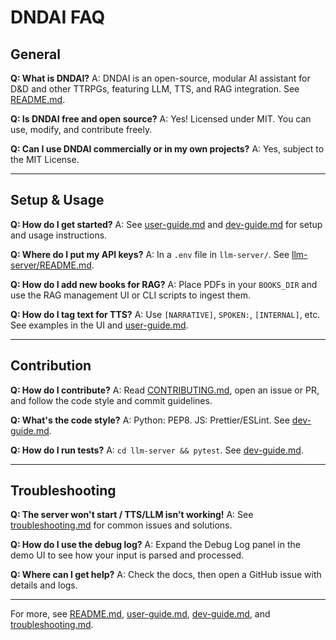 # DNDAI FAQ

## General

**Q: What is DNDAI?**
A: DNDAI is an open-source, modular AI assistant for D&D and other TTRPGs, featuring LLM, TTS, and RAG integration. See [README.md](../README.md).

**Q: Is DNDAI free and open source?**
A: Yes! Licensed under MIT. You can use, modify, and contribute freely.

**Q: Can I use DNDAI commercially or in my own projects?**
A: Yes, subject to the MIT License.

---

## Setup & Usage

**Q: How do I get started?**
A: See [user-guide.md](./user-guide.md) and [dev-guide.md](./dev-guide.md) for setup and usage instructions.

**Q: Where do I put my API keys?**
A: In a `.env` file in `llm-server/`. See [llm-server/README.md](../llm-server/README.md).

**Q: How do I add new books for RAG?**
A: Place PDFs in your `BOOKS_DIR` and use the RAG management UI or CLI scripts to ingest them.

**Q: How do I tag text for TTS?**
A: Use `[NARRATIVE]`, `SPOKEN:`, `[INTERNAL]`, etc. See examples in the UI and [user-guide.md](./user-guide.md).

---

## Contribution

**Q: How do I contribute?**
A: Read [CONTRIBUTING.md](../CONTRIBUTING.md), open an issue or PR, and follow the code style and commit guidelines.

**Q: What's the code style?**
A: Python: PEP8. JS: Prettier/ESLint. See [dev-guide.md](./dev-guide.md).

**Q: How do I run tests?**
A: `cd llm-server && pytest`. See [dev-guide.md](./dev-guide.md).

---

## Troubleshooting

**Q: The server won't start / TTS/LLM isn't working!**
A: See [troubleshooting.md](./troubleshooting.md) for common issues and solutions.

**Q: How do I use the debug log?**
A: Expand the Debug Log panel in the demo UI to see how your input is parsed and processed.

**Q: Where can I get help?**
A: Check the docs, then open a GitHub issue with details and logs.

---
For more, see [README.md](../README.md), [user-guide.md](./user-guide.md), [dev-guide.md](./dev-guide.md), and [troubleshooting.md](./troubleshooting.md). 